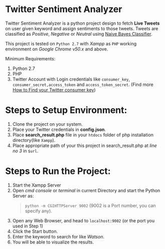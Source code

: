 # Twitter Sentiment Analyzer

Twitter Sentiment Analyzer is a python project design to fetch **Live Tweets** on user given keyword and assign sentiments to those tweets. 
Tweets are classified as *Positive*, *Negative* or *Neutral* using [Naive Bayes Classifier](https://en.wikipedia.org/wiki/Naive_Bayes_classifier).

This project is tested on `Python 2.7` with *Xampp* as `PHP` working environment on *Google Chrome v50.x* and above.

Minimum Requirements:

1. Python 2.7
2. PHP 
3. Twitter Account with Login credentials like `consumer_key`, `consumer_secret,access_token` and `access_token_secret`. (Find more [How to Find your Twitter consumer key](https://stackoverflow.com/questions/1808855/getting-new-twitter-api-consumer-and-secret-keys))

# Steps to Setup Environment:

1. Clone the project on your system.
2. Place your Twitter credentials in **config.json**.
3. Place **search_result.php** file in your `htdocs` folder of php installation directory(like `Xampp`).
4. Place appropriate path of your this project in search_result.php at *line no 3* in `$url`.

# Steps to Run the Project:

1. Start the Xampp Server
2. Open *cmd console* or *terminal* in current Directory and start the Python Server as: 
	>`python -m CGIHTTPServer 9002` (9002 is a Port number, you can specify any).
3. Open any Web Browser, and head to `localhost:9002` (or the port you used in Step 1)
4. Click the Start button.
5. Enter the keyword to search for like *Watson*.
6. You will be able to visualize the results.